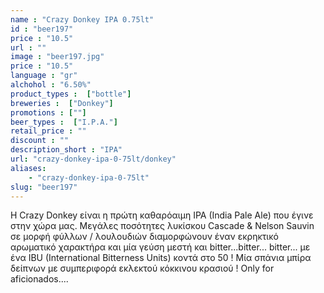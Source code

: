 ```yaml
---
name : "Crazy Donkey IPA 0.75lt"
id : "beer197"
price : "10.5"
url : ""
image : "beer197.jpg"
price : "10.5"
language : "gr"
alchohol : "6.50%"
product_types :  ["bottle"]
breweries :  ["Donkey"]
promotions : [""]
beer_types :  ["I.P.A."]
retail_price : ""
discount : ""
description_short : "IPA"
url: "crazy-donkey-ipa-0-75lt/donkey"
aliases: 
    - "crazy-donkey-ipa-0-75lt"
slug: "beer197"
---
```


Η Crazy Donkey είναι η πρώτη καθαρόαιμη IPA (India Pale Ale) που έγινε στην χώρα μας. Μεγάλες ποσότητες λυκίσκου Cascade &amp; Nelson Sauvin σε μορφή φύλλων / λουλουδιών διαμορφώνουν έναν εκρηκτικό αρωματικό χαρακτήρα και μία γεύση μεστή και bitter...bitter... bitter... με ένα ΙΒU (International Bitterness Units) κοντά στο 50 ! Μία σπάνια μπίρα δείπνων με συμπεριφορά εκλεκτού κόκκινου κρασιού ! Only for aficionados....